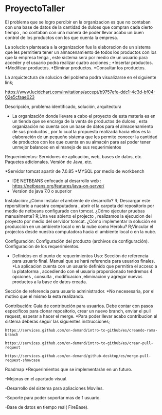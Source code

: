 # ProyectoTaller


El problema que se logro percibir en la organizacion es que no contaban con una base de datos de la cantidad de dulces que compran cada cierto tiempo , no contaban con una manera de poder llevar acabo un buen control de los productos con los que cuenta la empresa.

La solucion planteada a la organizacion fue la elaboracion de un sistema que les permitiera tener un almacenamiento de todos los productos con los que la empresa tenga , este sistema sera por medio de un usuario para acceder y el usuario podra realizar cuatro acciones ;
*Insertar productos.
*Modificar productos.
*Eliminar productos.
*Consultar los productos.

La arquictectura de solucion del poblema podra visualizarse en el siguiente link;

https://www.lucidchart.com/invitations/accept/b9757efe-ddc1-4c3d-bf04-02e5cfaae023


Descripción, problema identificado, solución, arquitectura

* La  organización donde  llevare  a  cabo  el  proyecto  de  esta  materia  es  en  un tienda que se encarga de la venta de productos  de dulces , esta organización no cuenta con un base de datos para el almacenamiento de sus productos , por lo  cual  la  propuesta  realizada  hacia  ellos  es  la  elaboración  de  un  pequeño sistema  que  les  permite  conocer  la  cantidad  de  productos  con  los  que  cuenta en  su  almacén  para  así  poder  tener  unmejor  balanceo en  el  manejo  de  sus requerimientos 

Requerimientos:
Servidores de aplicación, web, bases de datos, etc.
Paquetes adicionales.
Versión de Java, etc.

*Servidor tomcat apartir de 7.0.85
*MYSQL por medio de workbench
* IDE NETBEANS enfocado al desarrollo web : https://netbeans.org/features/java-on-server/
* Version de java 7.0 o superior

Instalación:
¿Cómo instalar el ambiente de desarrollo?
R; Descargar este reporsitiorio a nuestra computadora , abrir el la carpeta del repositorio por medio de netbeans configurado con tomcat.
¿Cómo ejecutar pruebas manualmente?
R;Una ves abierto el projecto , realizamos la ejecucion del proyecto por medio del servidor tomcat.
¿Cómo implementar la solución en producción en un ambiente local o en la nube como Heroku?
R;Vincular el projectos desde nuestra computadora hacia el ambiente local o en la nube.


Configuración:
Configuración del producto (archivos de configuración).
Configuración de los requerimientos.
 * Definidos en el punto de requerimientos
Uso:
Sección de referencia para usuario final. Manual que se hará referencia para usuarios finales.
*La aplicacion cuenta con un usuario definido que permitira el acceso a la plataforma , accediendo con el usuario proporcionado tendremos 4 opciones , consulta , modificacion ,eliminacion y agregar nuevos productos a la base de datos creada.


Sección de referencia para usuario administrador.
*No necesesaria, por el motivo que el mismo la esta realizando.

Contribución:
Guía de contribución para usuarios.
Debe contar con pasos específicos para clonar repositorio, crear un nuevo branch, enviar el pull request, esperar a hacer el merge.
*Para poder llevar acabo contribucion al sistema deberas seguir las siguientes instrucciones;
  
    https://services.github.com/on-demand/intro-to-github/es/creando-rama-branch
    
    https://services.github.com/on-demand/intro-to-github/es/crear-pull-request
    
    https://services.github.com/on-demand/github-desktop/es/merge-pull-request-showcase
    
Roadmap
  *Requerimientos que se implementarán en un futuro.

-Mejoras en el apartado visual.

-Desarrollo del sistema para apliaciones Moviles.

-Soporte para poder soportar mas de 1 usuario.

-Base de datos en tiempo real( FireBase).
